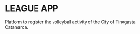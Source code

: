 LEAGUE APP
====================

Platform to register the volleyball activity of the City of Tinogasta Catamarca.
